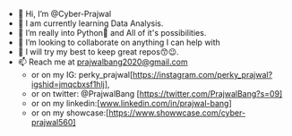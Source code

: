 - 👋 Hi, I’m @Cyber-Prajwal
- 🤖 I am currently learning Data Analysis.
- 👀 I’m really into Python🐍 and All of it's possibilities.  
- 💞️ I’m looking to collaborate on anything I can help with
- 🙌 I will try my best to keep great repos😙😉.
- 📫 Reach me at prajwalbang2020@gmail.com 
  - or on my IG: perky_prajwal[https://instagram.com/perky_prajwal?igshid=jmqcbxsf1hlj], 
  - or on twitter: @PrajwalBang [https://twitter.com/PrajwalBang?s=09] 
  - or on my linkedin:[www.linkedin.com/in/prajwal-bang] 
  - or on my showcase:[https://www.showwcase.com/cyber-prajwal560]
<!---
Cyber-Prajwal/Cyber-Prajwal is a ✨ special ✨ repository because its `README.md` (this file) appears on your GitHub profile.
You can click the Preview link to take a look at your changes.
--->
